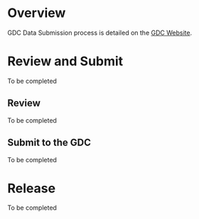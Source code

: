 # Overview

GDC Data Submission process is detailed on the [GDC Website]( https://gdc.nci.nih.gov/submit-data/data-submission-processes-and-tools).

# Review and Submit

To be completed

## Review

To be completed

## Submit to the GDC

To be completed


# Release

To be completed